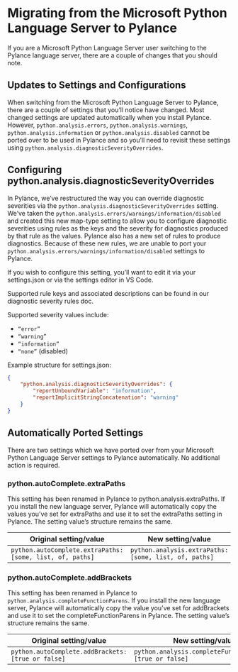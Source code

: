 # Migrating from the Microsoft Python Language Server to Pylance

If you are a Microsoft Python Language Server user switching to the Pylance language server, there are a couple of changes that you should note.

## Updates to Settings and Configurations

When switching from the Microsoft Python Language Server to Pylance, there are a couple of settings that you’ll notice have changed. Most changed settings are updated automatically when you install Pylance. However, `python.analysis.errors`, `python.analysis.warnings`, `python.analysis.information` or `python.analysis.disabled` cannot be ported over to be used in Pylance and so you’ll need to revisit these settings using `python.analysis.diagnosticSeverityOverrides`.

## Configuring python.analysis.diagnosticSeverityOverrides

In Pylance, we’ve restructured the way you can override diagnostic severities via the `python.analysis.diagnosticSeverityOverrides` setting. We’ve taken the `python.analysis.errors/warnings/information/disabled` and created this new map-type setting to allow you to configure diagnostic severities using rules as the keys and the severity for diagnostics produced by that rule as the values. Pylance also has a new set of rules to produce diagnostics. Because of these new rules, we are unable to port your `python.analysis.errors/warnings/information/disabled` settings to Pylance.

If you wish to configure this setting, you’ll want to edit it via your settings.json or via the settings editor in VS Code.

Supported rule keys and associated descriptions can be found in our diagnostic severity rules doc.

Supported severity values include:

-   `“error”`
-   `“warning”`
-   `“information”`
-   `“none”` (disabled)

Example structure for settings.json:

```json
{
    "python.analysis.diagnosticSeverityOverrides": {
        "reportUnboundVariable": "information",
        "reportImplicitStringConcatenation": "warning"
    }
}
```

## Automatically Ported Settings

There are two settings which we have ported over from your Microsoft Python Language Server settings to Pylance automatically. No additional action is required.

### python.autoComplete.extraPaths

This setting has been renamed in Pylance to python.analysis.extraPaths. If you install the new language server, Pylance will automatically copy the values you’ve set for extraPaths and use it to set the extraPaths setting in Pylance. The setting value’s structure remains the same.

| Original setting/value                                    | New setting/value                                     |
| --------------------------------------------------------- | ----------------------------------------------------- |
| `python.autoComplete.extraPaths: [some, list, of, paths]` | `python.analysis.extraPaths: [some, list, of, paths]` |

### python.autoComplete.addBrackets

This setting has been renamed in Pylance to `python.analysis.completeFunctionParens`. If you install the new language server, Pylance will automatically copy the value you’ve set for addBrackets and use it to set the completeFunctionParens in Pylance. The setting value’s structure remains the same.

| Original setting/value                             | New setting/value                                         |
| -------------------------------------------------- | --------------------------------------------------------- |
| `python.autoComplete.addBrackets: [true or false]` | `python.analysis.completeFunctionParens: [true or false]` |
